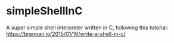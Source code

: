 # simpleShellInC
A super simple shell interpreter written in C, following this tutorial: https://brennan.io/2015/01/16/write-a-shell-in-c/
